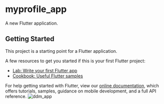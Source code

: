 # myprofile_app

A new Flutter application.

## Getting Started

This project is a starting point for a Flutter application.

A few resources to get you started if this is your first Flutter project:

- [Lab: Write your first Flutter app](https://flutter.dev/docs/get-started/codelab)
- [Cookbook: Useful Flutter samples](https://flutter.dev/docs/cookbook)

For help getting started with Flutter, view our
[online documentation](https://flutter.dev/docs), which offers tutorials,
samples, guidance on mobile development, and a full API reference.
![ddm_app](https://user-images.githubusercontent.com/46113005/186409891-b8c8307c-c81e-47f8-8dee-5237e4ea6cee.jpg)
